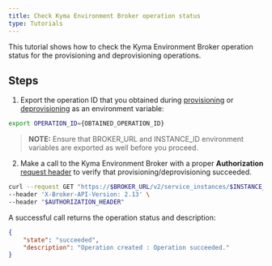 ```yaml
---
title: Check Kyma Environment Broker operation status
type: Tutorials
---
```


This tutorial shows how to check the Kyma Environment Broker operation status for the provisioning and deprovisioning operations.

## Steps

1. Export the operation ID that you obtained during [provisioning](./08-01-provisioning-kyma-environment.md) or [deprovisioning](./08-02-deprovisioning-kyma-environment.md) as an environment variable:

```bash
export OPERATION_ID={OBTAINED_OPERATION_ID}
```

> **NOTE:** Ensure that BROKER_URL and INSTANCE_ID environment variables are exported as well before you proceed.

2. Make a call to the Kyma Environment Broker with a proper **Authorization** [request header](./03-05-authorization.md) to verify that provisioning/deprovisioning succeeded.

```bash
curl --request GET "https://$BROKER_URL/v2/service_instances/$INSTANCE_ID/last_operation?operation=$OPERATION_ID&service_id=47c9dcbf-ff30-448e-ab36-d3bad66ba281&plan_id=4deee563-e5ec-4731-b9b1-53b42d855f0c" \
--header 'X-Broker-API-Version: 2.13' \
--header "$AUTHORIZATION_HEADER"
```

A successful call returns the operation status and description:

```json
{
    "state": "succeeded",
    "description": "Operation created : Operation succeeded."
}
```

